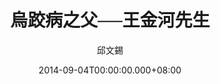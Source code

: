 ---
issue: 86
title: 烏跤病之父──王金河先生
author: 邱文錫
date: 2014-09-04T00:00:00.000+08:00
topic: 人物
difficulty: 2
wikidata: Q98095433
wikidata_link: https://www.wikidata.org/wiki/Q98095433
---
